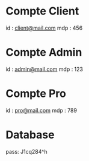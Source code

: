 # Compte Client

id : client@mail.com
mdp : 456

# Compte Admin

id : admin@mail.com
mdp : 123

# Compte Pro

id : pro@mail.com
mdp : 789

# Database

pass: J1cq284^h
